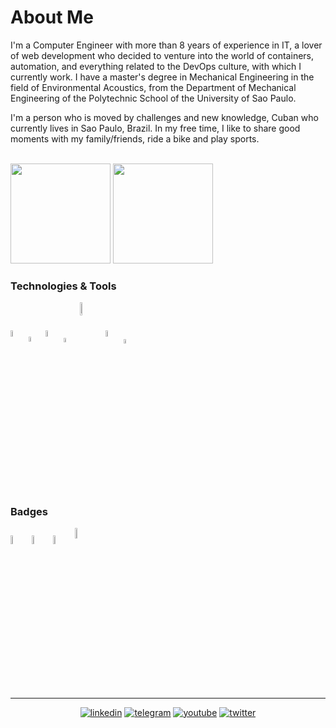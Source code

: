# About Me

I'm a Computer Engineer with more than 8 years of experience in IT, a lover of web development who decided to venture into the world of containers, automation, and everything related to the DevOps culture, with which I currently work. I have a master's degree in Mechanical Engineering in the field of Environmental Acoustics, from the Department of Mechanical Engineering of the Polytechnic School of the University of Sao Paulo.

I'm a person who is moved by challenges and new knowledge, Cuban who currently lives in Sao Paulo, Brazil. In my free time, I like to share good moments with my family/friends, ride a bike and play sports.

<br/>

<div>
  <img height="160em" src="https://github-readme-stats.vercel.app/api/top-langs/?username=adejonghm&layout=compact&border_radius=10&theme=onedark">
  <img height="160em" src="https://github-readme-stats.vercel.app/api?username=adejonghm&show_icons=true&count_private=true&include_all_commits=true&custom_title=Github%20Status&hide=issues&border_radius=10&theme=onedark"/>
</div>

### Technologies & Tools

<div style="display: inline_block">
  <img align="center" alt="linux" width="5%" src="https://objectstorage.us-ashburn-1.oraclecloud.com/n/idmicnmt3iu9/b/github-bucket-20220417-0231/o/os-linux.png">
  <img align="center" alt="python" width="4.5%" src="https://objectstorage.us-ashburn-1.oraclecloud.com/n/idmicnmt3iu9/b/github-bucket-20220417-0231/o/lang-python.png">
  <img align="center" alt="jupyter" width="5%" src="https://objectstorage.us-ashburn-1.oraclecloud.com/n/idmicnmt3iu9/b/github-bucket-20220417-0231/o/soft-jupyter.png">
  <img align="center" alt="git" width="4.4%" src="https://objectstorage.us-ashburn-1.oraclecloud.com/n/idmicnmt3iu9/b/github-bucket-20220417-0231/o/soft-git.png">
  <img align="center" alt="docker" width="7.3%" src="https://objectstorage.us-ashburn-1.oraclecloud.com/n/idmicnmt3iu9/b/github-bucket-20220417-0231/o/soft-docker.png">
  <img align="center" alt="kubernetes" width="5%" src="https://objectstorage.us-ashburn-1.oraclecloud.com/n/idmicnmt3iu9/b/github-bucket-20220417-0231/o/soft-kubernetes.png">
  <img align="center" alt="azure" width="4.3%" src="https://objectstorage.us-ashburn-1.oraclecloud.com/n/idmicnmt3iu9/b/github-bucket-20220417-0231/o/platf-azure.png">
</div>

<br/>

### Badges

<div style="display: inline_block">
  <img align="center" alt="azure-fundamentals" width="6%" src="https://objectstorage.us-ashburn-1.oraclecloud.com/n/idmicnmt3iu9/b/github-bucket-20220417-0231/o/badge-azure-az900.png">
  <img align="center" alt="oci-fundamentals" width="6%" src="https://objectstorage.us-ashburn-1.oraclecloud.com/n/idmicnmt3iu9/b/github-bucket-20220417-0231/o/badge-oci-fundamentals.png">
  <img align="center" alt="gitlab-associate" width="6%" src="https://objectstorage.us-ashburn-1.oraclecloud.com/n/idmicnmt3iu9/b/github-bucket-20220417-0231/o/badge-gitlab-associate.png">
  <img align="center" alt="linuxtips-docker" width="6.6%" src="https://objectstorage.us-ashburn-1.oraclecloud.com/n/idmicnmt3iu9/b/github-bucket-20220417-0231/o/badge-linuxtips-docker.png">
</div>

---

<div align="center">

  [![linkedin](https://img.shields.io/badge/-LinkedIn-%230077B5?style=for-the-badge&logo=linkedin&logoColor=white)](https://www.linkedin.com/in/adejonghm)
  [![telegram](https://img.shields.io/badge/Telegram-2CA5E0?style=for-the-badge&logo=telegram&logoColor=white)](https://t.me/adejonghm)
  [![youtube](https://img.shields.io/badge/YouTube-FF0000?style=for-the-badge&logo=youtube&logoColor=white)](https://www.youtube.com/channel/UCgoPSCfoyiSlsdWMMxfq43Q)
  [![twitter](https://img.shields.io/badge/Twitter-1DA1F2?style=for-the-badge&logo=twitter&logoColor=white)](https://twitter.com/adejonghm)

</div>
